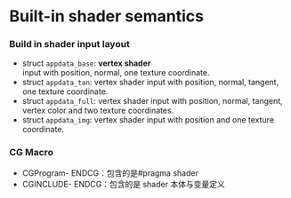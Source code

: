 # Built-in shader semantics

### Build in shader input layout

* struct `appdata_base`: **vertex shader**\
   input with position, normal, one texture coordinate.
* struct `appdata_tan`: vertex shader input with position, normal, tangent, one texture coordinate.
* struct `appdata_full`: vertex shader input with position, normal, tangent, vertex color and two texture coordinates.
* struct `appdata_img`: vertex shader input with position and one texture coordinate.

### CG Macro

* CGProgram- ENDCG：包含的是#pragma shader
* CGINCLUDE- ENDCG：包含的是 shader 本体与变量定义
